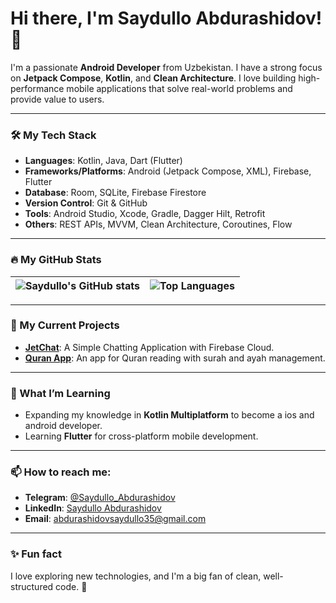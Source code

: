# Hi there, I'm Saydullo Abdurashidov! 👋

I'm a passionate **Android Developer** from Uzbekistan. I have a strong focus on **Jetpack Compose**, **Kotlin**, and **Clean Architecture**. I love building high-performance mobile applications that solve real-world problems and provide value to users.

---

### 🛠️ My Tech Stack

- **Languages**: Kotlin, Java, Dart (Flutter)
- **Frameworks/Platforms**: Android (Jetpack Compose, XML), Firebase, Flutter
- **Database**: Room, SQLite, Firebase Firestore
- **Version Control**: Git & GitHub
- **Tools**: Android Studio, Xcode, Gradle, Dagger Hilt, Retrofit
- **Others**: REST APIs, MVVM, Clean Architecture, Coroutines, Flow

---

### 🔥 My GitHub Stats

| <img src="https://github-readme-stats.vercel.app/api?username=abdurashidovvv&show_icons=true&theme=tokyonight" alt="Saydullo's GitHub stats" /> | <img src="https://github-readme-stats.vercel.app/api/top-langs/?username=abdurashidovvv&layout=compact&theme=tokyonight" alt="Top Languages" /> |
| --- | --- |

---

### 🚀 My Current Projects

- **[JetChat]([https://github.com/abdurashidovvv/quran-app](https://github.com/abdurashidovvv/JetChat.git))**: A Simple Chatting Application with Firebase Cloud.
- **[Quran App]([https://github.com/your-username/music-player](https://github.com/abdurashidovvv/Quran.git))**: An app for Quran reading with surah and ayah management.

---

### 🌱 What I’m Learning

- Expanding my knowledge in **Kotlin Multiplatform** to become a ios and android developer.
- Learning **Flutter** for cross-platform mobile development.

---

### 📫 How to reach me:

- **Telegram**: [@Saydullo_Abdurashidov](https://t.me/Saydullo_Abdurashidov)
- **LinkedIn**: [Saydullo Abdurashidov](https://linkedin.com/in/saydullo-abdurashidov)
- **Email**: abdurashidovsaydullo35@gmail.com

---

### ✨ Fun fact

I love exploring new technologies, and I'm a big fan of clean, well-structured code. 🚀

